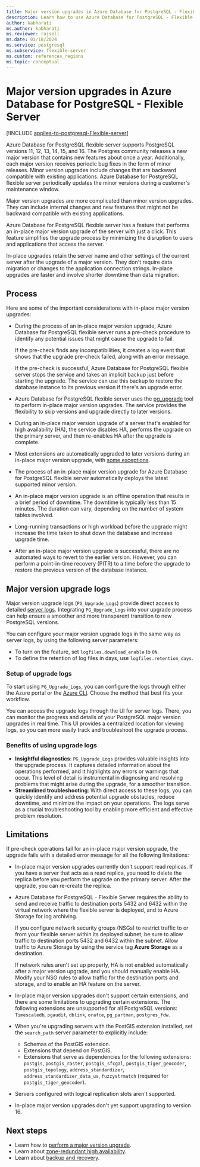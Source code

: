 ```yaml
---
title: Major version upgrades in Azure Database for PostgreSQL - Flexible Server
description: Learn how to use Azure Database for PostgreSQL - Flexible Server to do in-place major version upgrades of PostgreSQL on a server.
author: kabharati
ms.author: kabharati
ms.reviewer: rajsell
ms.date: 03/18/2024
ms.service: postgresql
ms.subservice: flexible-server
ms.custom: references_regions
ms.topic: conceptual
---
```


# Major version upgrades in Azure Database for PostgreSQL - Flexible Server

[!INCLUDE [applies-to-postgresql-Flexible-server](../includes/applies-to-postgresql-Flexible-server.md)]

Azure Database for PostgreSQL flexible server supports PostgreSQL versions 11, 12, 13, 14, 15, and 16. The Postgres community releases a new major version that contains new features about once a year. Additionally, each major version receives periodic bug fixes in the form of minor releases. Minor version upgrades include changes that are backward compatible with existing applications. Azure Database for PostgreSQL flexible server periodically updates the minor versions during a customer's maintenance window.

Major version upgrades are more complicated than minor version upgrades. They can include internal changes and new features that might not be backward compatible with existing applications.

Azure Database for PostgreSQL flexible server has a feature that performs an in-place major version upgrade of the server with just a click. This feature simplifies the upgrade process by minimizing the disruption to users and applications that access the server.

In-place upgrades retain the server name and other settings of the current server after the upgrade of a major version. They don't require data migration or changes to the application connection strings. In-place upgrades are faster and involve shorter downtime than data migration.

## Process

Here are some of the important considerations with in-place major version upgrades:

- During the process of an in-place major version upgrade, Azure Database for PostgreSQL flexible server runs a pre-check procedure to identify any potential issues that might cause the upgrade to fail.

  If the pre-check finds any incompatibilities, it creates a log event that shows that the upgrade pre-check failed, along with an error message.

  If the pre-check is successful, Azure Database for PostgreSQL flexible server stops the service and takes an implicit backup just before starting the upgrade. The service can use this backup to restore the database instance to its previous version if there's an upgrade error.

- Azure Database for PostgreSQL flexible server uses the [pg_upgrade](https://www.postgresql.org/docs/current/pgupgrade.html) tool to perform in-place major version upgrades. The service provides the flexibility to skip versions and upgrade directly to later versions.

- During an in-place major version upgrade of a server that's enabled for high availability (HA), the service disables HA, performs the upgrade on the primary server, and then re-enables HA after the upgrade is complete.

- Most extensions are automatically upgraded to later versions during an in-place major version upgrade, with [some exceptions](#limitations).

- The process of an in-place major version upgrade for Azure Database for PostgreSQL flexible server automatically deploys the latest supported minor version.

- An in-place major version upgrade is an offline operation that results in a brief period of downtime. The downtime is typically less than 15 minutes. The duration can vary, depending on the number of system tables involved.

- Long-running transactions or high workload before the upgrade might increase the time taken to shut down the database and increase upgrade time.

- After an in-place major version upgrade is successful, there are no automated ways to revert to the earlier version. However, you can perform a point-in-time recovery (PITR) to a time before the upgrade to restore the previous version of the database instance.

## Major version upgrade logs

Major version upgrade logs (`PG_Upgrade_Logs`) provide direct access to detailed [server logs](./how-to-server-logs-portal.md). Integrating `PG_Upgrade_Logs` into your upgrade process can help ensure a smoother and more transparent transition to new PostgreSQL versions.

You can configure your major version upgrade logs in the same way as server logs, by using the following server parameters:

- To turn on the feature, set `logfiles.download_enable` to `ON`.
- To define the retention of log files in days, use `logfiles.retention_days`.

### Setup of upgrade logs

To start using `PG_Upgrade_Logs`, you can configure the logs through either the Azure portal or the [Azure CLI](./how-to-server-logs-cli.md). Choose the method that best fits your workflow.

You can access the upgrade logs through the UI for server logs. There, you can monitor the progress and details of your PostgreSQL major version upgrades in real time. This UI provides a centralized location for viewing logs, so you can more easily track and troubleshoot the upgrade process.

### Benefits of using upgrade logs

- **Insightful diagnostics**: `PG_Upgrade_Logs` provides valuable insights into the upgrade process. It captures detailed information about the operations performed, and it highlights any errors or warnings that occur. This level of detail is instrumental in diagnosing and resolving problems that might arise during the upgrade, for a smoother transition.
- **Streamlined troubleshooting**: With direct access to these logs, you can quickly identify and address potential upgrade obstacles, reduce downtime, and minimize the impact on your operations. The logs serve as a crucial troubleshooting tool by enabling more efficient and effective problem resolution.

## Limitations  

If pre-check operations fail for an in-place major version upgrade, the upgrade fails with a detailed error message for all the following limitations:

- In-place major version upgrades currently don't support read replicas. If you have a server that acts as a read replica, you need to delete the replica before you perform the upgrade on the primary server. After the upgrade, you can re-create the replica.

- Azure Database for PostgreSQL - Flexible Server requires the ability to send and receive traffic to destination ports 5432 and 6432 within the virtual network where the flexible server is deployed, and to Azure Storage for log archiving.

  If you configure network security groups (NSGs) to restrict traffic to or from your flexible server within its deployed subnet, be sure to allow traffic to destination ports 5432 and 6432 within the subnet. Allow traffic to Azure Storage by using the service tag **Azure Storage** as a destination.

  If network rules aren't set up properly, HA is not enabled automatically after a major version upgrade, and you should manually enable HA. Modify your NSG rules to allow traffic for the destination ports and storage, and to enable an HA feature on the server.

- In-place major version upgrades don't support certain extensions, and there are some limitations to upgrading certain extensions. The following extensions are unsupported for all PostgreSQL versions: `Timescaledb`, `pgaudit`, `dblink`, `orafce`, `pg_partman`, `postgres_fdw`.

- When you're upgrading servers with the PostGIS extension installed, set the `search_path` server parameter to explicitly include:
  
  - Schemas of the PostGIS extension.
  - Extensions that depend on PostGIS.
  - Extensions that serve as dependencies for the following extensions: `postgis`, `postgis_raster`, `postgis_sfcgal`, `postgis_tiger_geocoder`, `postgis_topology`, `address_standardizer`, `address_standardizer_data_us`, `fuzzystrmatch` (required for `postgis_tiger_geocoder`).

- Servers configured with logical replication slots aren't supported.

- In-place major version upgrades don't yet support upgrading to version 16.

## Next steps

- Learn how to [perform a major version upgrade](./how-to-perform-major-version-upgrade-portal.md).
- Learn about [zone-redundant high availability](./concepts-high-availability.md).
- Learn about [backup and recovery](./concepts-backup-restore.md).
